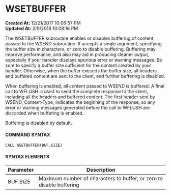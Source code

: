# WSETBUFFER

**Created At:** 12/21/2017 10:06:57 PM  
**Updated At:** 2/9/2018 10:08:16 PM  


The WSETBUFFER subroutine enables or disables buffering of content passed to the WSEND subroutine. It accepts a single argument, specifying the buffer size in characters, or zero to disable buffering. Buffering may improve performance, and also may aid in producing cleaner output, especially if your handler displays spurious error or warning messages. Be sure to specify a buffer size sufficient for the content created by your handler. Otherwise, when the buffer exceeds the buffer size, all headers and buffered content are sent to the client, and further buffering is disabled.

When buffering is enabled, all content passed to WSEND is buffered. A final call to WFLUSH is used to send the complete response to the client, including all the headers and buffered content. The first header sent by WSEND, Content-Type, indicates the beginning of the response, so any error or warning messages generated before the call to WFLUSH are discarded when buffering is enabled.

Buffering is disabled by default.

#### **COMMAND SYNTAX**

```
CALL WSETBUFFER(BUF.SIZE)
```

#### SYNTAX ELEMENTS


| **Parameter**<br> | **Description**<br> |
| --- | --- |
| BUF.SIZE<br> | Maximum number of characters to buffer, or zero to disable buffering<br> |

